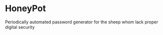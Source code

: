 # HoneyPot
Periodically automated password generator for the sheep whom lack proper digital security
